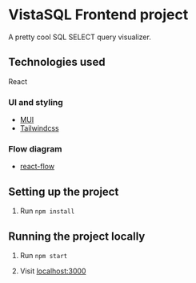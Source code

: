 # VistaSQL Frontend project

A pretty cool SQL SELECT query visualizer.

## Technologies used

React

### UI and styling

- [MUI](https://mui.com/material-ui/getting-started/)
- [Tailwindcss](https://tailwindcss.com/docs/installation/using-vite)

### Flow diagram

- [react-flow](https://reactflow.dev/)

## Setting up the project

1. Run `npm install`

## Running the project locally

1. Run `npm start`

2. Visit [localhost:3000](http://localhost:3000/)